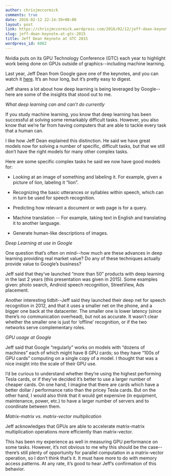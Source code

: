 ```yaml
---
author: chrisjmccormick
comments: true
date: 2016-02-12 22:14:39+00:00
layout: post
link: https://chrisjmccormick.wordpress.com/2016/02/12/jeff-dean-keynote-at-gtc-2015/
slug: jeff-dean-keynote-at-gtc-2015
title: Jeff Dean Keynote at GTC 2015
wordpress_id: 6082
---
```


Nvidia puts on its GPU Technology Conference (GTC) each year to highlight work being done on GPUs outside of graphics--including machine learning. 

Last year, Jeff Dean from Google gave one of the keynotes, and you can watch it [here](http://www.gputechconf.com/highlights/2015-replays). It’s an hour long, but it’s pretty easy to digest.

Jeff shares a lot about how deep learning is being leveraged by Google--here are some of the insights that stood out to me.

_What deep learning can and can’t do currently_

If you study machine learning, you know that deep learning has been successful at solving some remarkably difficult tasks. However, you also know that we’re far from having computers that are able to tackle every task that a human can.

I like how Jeff Dean explained this distinction. He said we have great models now for solving a number of specific, difficult tasks, but that we still don’t have the right models for many other complex tasks. 

Here are some specific complex tasks he said we now have good models for:



	
  * Looking at an image of something and labeling it. For example, given a picture of lion, labeling it “lion”. 

	
  * Recognizing the basic utterances or syllables within speech, which can in turn be used for speech recognition.

	
  * Predicting how relevant a document or web page is for a query.

	
  * Machine translation -- For example, taking text in English and translating it to another language. 

	
  * Generate human-like descriptions of images. 


_Deep Learning at use in Google_

One question that’s often on mind--how much are these advances in deep learning providing real market value? Do any of these techniques actually provide value to Google’s business?

Jeff said that they’ve launched “more than 50” products with deep learning in the last 2 years (this presentation was given in 2015). Some examples given: photo search, Android speech recognition, StreetView, Ads placement.

Another interesting tidbit--Jeff said they launched their deep net for speech recognition in 2012, and that it uses a smaller net on the phone, and a bigger one back at the datacenter. The smaller one is lower latency (since there’s no communication overhead), but not as accurate. It wasn’t clear whether the smaller one is just for ‘offline’ recognition, or if the two networks serve complementary roles.

_GPU usage at Google_

Jeff said that Google “regularly” works on models with “dozens of machines” each of which might have 8 GPU cards; so they have “100s of GPU cards” computing on a single copy of a model. I thought that was a nice insight into the scale of their GPU use. 

I’d be curious to understand whether they’re using the highest performing Tesla cards, or if they’ve decided it’s better to use a larger number of cheaper cards. On one hand, I imagine that there are cards which have a better dollar / performance ratio than the pricey Tesla cards. But on the other hand, I would also think that it would get expensive (in equipment, maintenance, power, etc.) to have a larger number of servers and to coordinate between them. 

_Matrix-matrix vs. matrix-vector multiplication_

Jeff acknowledges that GPUs are able to accelerate matrix-matrix multiplication operations more efficiently than matrix-vector. 

This has been my experience as well in measuring GPU performance on some tasks. However, it’s not obvious to me why this should be the case--there’s still plenty of opportunity for parallel computation in a matrix-vector operation, so I don’t think that’s it. It must have more to do with memory access patterns. At any rate, it’s good to hear Jeff’s confirmation of this behavior.
